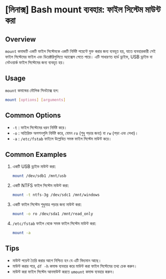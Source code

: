 # [লিনাক্স] Bash mount ব্যবহার: ফাইল সিস্টেম মাউন্ট করা

## Overview
`mount` কমান্ডটি একটি ফাইল সিস্টেমকে একটি নির্দিষ্ট পয়েন্টে যুক্ত করার জন্য ব্যবহৃত হয়, যাতে ব্যবহারকারী সেই ফাইল সিস্টেমের ফাইল এবং ডিরেক্টরিগুলিতে অ্যাক্সেস পেতে পারে। এটি সাধারণত হার্ড ড্রাইভ, USB ড্রাইভ বা নেটওয়ার্ক ফাইল সিস্টেমের জন্য ব্যবহৃত হয়।

## Usage
`mount` কমান্ডের মৌলিক সিনট্যাক্স হল:

```bash
mount [options] [arguments]
```

## Common Options
- `-t` : ফাইল সিস্টেমের ধরন নির্দিষ্ট করে।
- `-o` : অতিরিক্ত অপশনগুলি নির্দিষ্ট করে, যেমন `ro` (শুধু পড়ার জন্য) বা `rw` (পড়া এবং লেখা)।
- `-a` : `/etc/fstab` ফাইলে উল্লেখিত সমস্ত ফাইল সিস্টেম মাউন্ট করে।

## Common Examples
1. একটি USB ড্রাইভ মাউন্ট করা:
   ```bash
   mount /dev/sdb1 /mnt/usb
   ```

2. একটি NTFS ফাইল সিস্টেম মাউন্ট করা:
   ```bash
   mount -t ntfs-3g /dev/sdc1 /mnt/windows
   ```

3. একটি ফাইল সিস্টেম শুধুমাত্র পড়ার জন্য মাউন্ট করা:
   ```bash
   mount -o ro /dev/sda1 /mnt/read_only
   ```

4. `/etc/fstab` ফাইল থেকে সমস্ত ফাইল সিস্টেম মাউন্ট করা:
   ```bash
   mount -a
   ```

## Tips
- মাউন্ট পয়েন্ট তৈরি করার আগে নিশ্চিত হন যে এটি বিদ্যমান আছে।
- মাউন্ট করার পরে, `df -h` কমান্ড ব্যবহার করে মাউন্ট করা ফাইল সিস্টেমের তথ্য চেক করুন।
- মাউন্ট করা ফাইল সিস্টেম আনমাউন্ট করতে `umount` কমান্ড ব্যবহার করুন।
